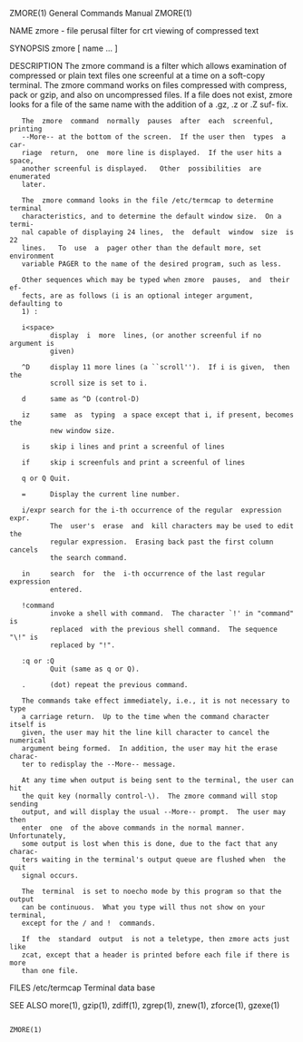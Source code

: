 ZMORE(1)                    General Commands Manual                   ZMORE(1)

NAME
       zmore - file perusal filter for crt viewing of compressed text

SYNOPSIS
       zmore [ name ...  ]

DESCRIPTION
       The zmore command is a filter which allows examination of compressed or
       plain  text files one screenful at a time on a soft-copy terminal.  The
       zmore command works on files compressed with compress,  pack  or  gzip,
       and  also on uncompressed files.  If a file does not exist, zmore looks
       for a file of the same name with the addition of a .gz, .z or  .Z  suf‐
       fix.

       The  zmore  command  normally  pauses  after  each  screenful, printing
       --More-- at the bottom of the screen.  If the user then  types  a  car‐
       riage  return,  one  more line is displayed.  If the user hits a space,
       another screenful is displayed.   Other  possibilities  are  enumerated
       later.

       The  zmore command looks in the file /etc/termcap to determine terminal
       characteristics, and to determine the default window size.  On a termi‐
       nal capable of displaying 24 lines,  the  default  window  size  is  22
       lines.   To  use  a  pager other than the default more, set environment
       variable PAGER to the name of the desired program, such as less.

       Other sequences which may be typed when zmore  pauses,  and  their  ef‐
       fects, are as follows (i is an optional integer argument, defaulting to
       1) :

       i<space>
              display  i  more  lines, (or another screenful if no argument is
              given)

       ^D     display 11 more lines (a ``scroll'').  If i is given,  then  the
              scroll size is set to i.

       d      same as ^D (control-D)

       iz     same  as  typing  a space except that i, if present, becomes the
              new window size.

       is     skip i lines and print a screenful of lines

       if     skip i screenfuls and print a screenful of lines

       q or Q Quit.

       =      Display the current line number.

       i/expr search for the i-th occurrence of the regular  expression  expr.
              The  user's  erase  and  kill characters may be used to edit the
              regular expression.  Erasing back past the first column  cancels
              the search command.

       in     search  for  the  i-th occurrence of the last regular expression
              entered.

       !command
              invoke a shell with command.  The character `!' in "command"  is
              replaced  with the previous shell command.  The sequence "\!" is
              replaced by "!".

       :q or :Q
              Quit (same as q or Q).

       .      (dot) repeat the previous command.

       The commands take effect immediately, i.e., it is not necessary to type
       a carriage return.  Up to the time when the command character itself is
       given, the user may hit the line kill character to cancel the numerical
       argument being formed.  In addition, the user may hit the erase charac‐
       ter to redisplay the --More-- message.

       At any time when output is being sent to the terminal, the user can hit
       the quit key (normally control-\).  The zmore command will stop sending
       output, and will display the usual --More-- prompt.  The user may  then
       enter  one  of the above commands in the normal manner.  Unfortunately,
       some output is lost when this is done, due to the fact that any charac‐
       ters waiting in the terminal's output queue are flushed when  the  quit
       signal occurs.

       The  terminal  is set to noecho mode by this program so that the output
       can be continuous.  What you type will thus not show on your  terminal,
       except for the / and !  commands.

       If  the  standard  output  is not a teletype, then zmore acts just like
       zcat, except that a header is printed before each file if there is more
       than one file.

FILES
       /etc/termcap
              Terminal data base

SEE ALSO
       more(1), gzip(1), zdiff(1), zgrep(1), znew(1), zforce(1), gzexe(1)

                                                                      ZMORE(1)
